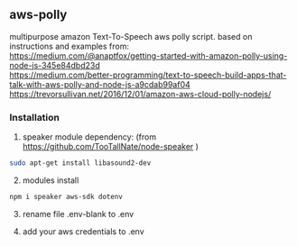 ## aws-polly
multipurpose amazon Text-To-Speech aws 
polly script. based on instructions and 
examples from:    
https://medium.com/@anaptfox/getting-started-with-amazon-polly-using-node-js-345e84dbd23d    
https://medium.com/better-programming/text-to-speech-build-apps-that-talk-with-aws-polly-and-node-js-a9cdab99af04    
https://trevorsullivan.net/2016/12/01/amazon-aws-cloud-polly-nodejs/   

### Installation
1) speaker module dependency: 
(from https://github.com/TooTallNate/node-speaker ) 
```bash 
sudo apt-get install libasound2-dev 
``` 
2) modules install
```bash 
npm i speaker aws-sdk dotenv 
``` 
3) rename file .env-blank to .env 

4) add your aws credentials to .env


